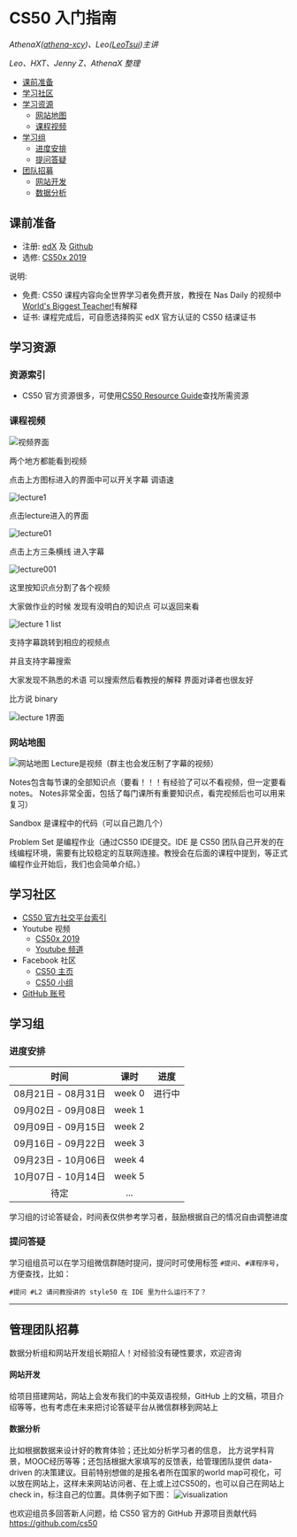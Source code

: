 # CS50 入门指南

_AthenaX([athena-xcy](https://github.com/athena-xcy))、Leo([LeoTsui](https://www.github.com/LeoTsui))主讲_

_Leo、HXT、Jenny Z、AthenaX 整理_

- [课前准备](#课前准备)
- [学习社区](#学习社区)
- [学习资源](#学习资源)
  - [网站地图](#网站地图)
  - [课程视频](#课程视频)
- [学习组](#学习组)
  - [进度安排](#进度安排)
  - [提问答疑](#提问答疑)
- [团队招募](#团队招募)
    - [网站开发](#网站开发)
    - [数据分析](#数据分析)

## 课前准备

* 注册: [edX](https://edx.org) 及 [Github](https://github.com)
* 选修: [CS50x 2019](https://www.edx.org/course/cs50s-introduction-to-computer-science)

说明: 
* 免费: CS50 课程内容向全世界学习者免费开放，教授在 Nas Daily 的视频中[World's Biggest Teacher!](https://www.facebook.com/watch/?v=488104335019376)有解释
* 证书: 课程完成后，可自愿选择购买 edX 官方认证的 CS50 结课证书

## 学习资源
### 资源索引
* CS50 官方资源很多，可使用[CS50 Resource Guide](https://cs50.harvard.edu/college/2019/fall/guide.pdf)查找所需资源

### 课程视频

![视频界面](https://github.com/tomato018/CS50-Study-Group/blob/master/images/image11.png)

两个地方都能看到视频

点击上方图标进入的界面中可以开关字幕 调语速

![lecture1](https://github.com/tomato018/CS50-Study-Group/blob/master/images/image12.png)

点击lecture进入的界面

![lecture01](https://github.com/tomato018/CS50-Study-Group/blob/master/images/image12.png)

点击上方三条横线 进入字幕

![lecture001](https://github.com/tomato018/CS50-Study-Group/blob/master/images/image14.png)

这里按知识点分割了各个视频

大家做作业的时候 发现有没明白的知识点 可以返回来看

![lecture 1 list](https://github.com/tomato018/CS50-Study-Group/blob/master/images/image15.png)

支持字幕跳转到相应的视频点

并且支持字幕搜索 

大家发现不熟悉的术语 可以搜索然后看教授的解释 界面对译者也很友好

比方说 binary

![lecture 1界面](https://github.com/tomato018/CS50-Study-Group/blob/master/images/image16.png)


### 网站地图

![网站地图](https://github.com/tomato018/CS50-Study-Group/blob/master/images/image10.png)
Lecture是视频（群主也会发压制了字幕的视频）

Notes包含每节课的全部知识点（要看！！！有经验了可以不看视频，但一定要看notes。 Notes非常全面，包括了每门课所有重要知识点，看完视频后也可以用来复习）

Sandbox 是课程中的代码（可以自己跑几个）

Problem Set 是编程作业（通过CS50 IDE提交。IDE 是 CS50 团队自己开发的在线编程环境，需要有比较稳定的互联网连接。教授会在后面的课程中提到，等正式编程作业开始后，我们也会简单介绍。）
## 学习社区
* [CS50 官方社交平台索引](https://courses.edx.org/courses/course-v1:HarvardX+CS50+X/a7ec0c0a7b6e460f877da0734811c4cd/)
* Youtube 视频
    * [CS50x 2019](https://www.youtube.com/watch?v=3oFAJtFE8YU)
    * [Youtube 频道](https://www.youtube.com/user/cs50tv)
* Facebook 社区
    * [CS50 主页](https://www.facebook.com/cs50)
    * [CS50 小组](https://www.facebook.com/groups/cs50)
* [GitHub 账号](https://github.com/cs50)

## 学习组
### 进度安排

| 时间       | 课时   | 进度 |
| :----------: | :------: | :------: |
| 08月21日 - 08月31日   | week 0 | 进行中 |
| 09月02日 - 09月08日   | week 1 | |
| 09月09日 - 09月15日   | week 2 | |
| 09月16日 - 09月22日   | week 3 | |
| 09月23日 - 10月06日 | week 4  | |
| 10月07日 - 10月14日  | week 5 | |
| 待定     | ...    | |

学习组的讨论答疑会，时间表仅供参考学习者，鼓励根据自己的情况自由调整进度

### 提问答疑

学习组组员可以在学习组微信群随时提问，提问时可使用标签 `#提问`、`#课程序号`，方便查找，比如：

```
#提问 #L2 请问教授讲的 style50 在 IDE 里为什么运行不了？
```
--------

## 管理团队招募
数据分析组和网站开发组长期招人！对经验没有硬性要求，欢迎咨询
#### 网站开发
给项目搭建网站，网站上会发布我们的中英双语视频，GitHub 上的文稿，项目介绍等等，也有考虑在未来把讨论答疑平台从微信群移到网站上
#### 数据分析
比如根据数据来设计好的教育体验；还比如分析学习者的信息， 比方说学科背景，MOOC经历等等；还包括根据大家填写的反馈表，给管理团队提供 data-driven 的决策建议。目前特别想做的是报名者所在国家的world map可视化，可以放在网站上，这样未来网站访问者、在上或上过CS50的，也可以自己在网站上check in，标注自己的位置。具体例子如下图：
![visualization](https://github.com/tomato018/CS50-Study-Group/blob/master/images/image17.png)

也欢迎组员多回答新人问题，给 CS50 官方的 GitHub 开源项目贡献代码 https://github.com/cs50
